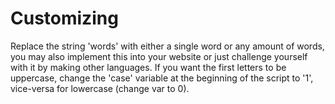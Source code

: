 # Customizing
Replace the string 'words' with either a single word or any amount of words, you may also implement this into your website or just challenge yourself with it by making other languages. If you want the first letters to be uppercase, change the 'case' variable at the beginning of the script to '1', vice-versa for lowercase (change var to 0).
